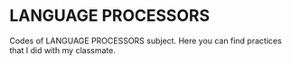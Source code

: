 # LANGUAGE PROCESSORS

Codes of LANGUAGE PROCESSORS subject. Here you can find practices that I did with my classmate.  
